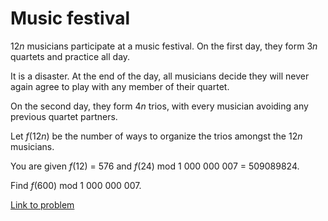 # Music festival

<p>12<var>n</var> musicians participate at a music festival. On the first day, they form 3<var>n</var> quartets and practice all day.</p>
<p>It is a disaster. At the end of the day, all musicians decide they will never again agree to play with any member of their quartet.</p>
<p>On the second day, they form 4<var>n</var> trios, with every musician avoiding any previous quartet partners.</p>

<p>Let <var>f</var>(12<var>n</var>) be the number of ways to organize the trios amongst the 12<var>n</var> musicians.</p>
<p>You are given <var>f</var>(12) = 576 and <var>f</var>(24) mod 1 000 000 007 = 509089824.</p>

<p>Find <var>f</var>(600) mod 1 000 000 007.</p>


[Link to problem](https://projecteuler.net/problem=475)
